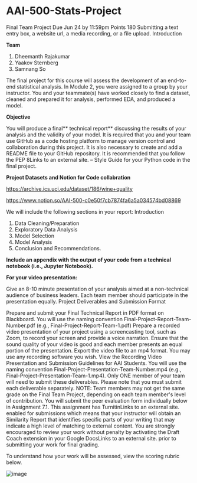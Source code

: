 # AAI-500-Stats-Project

Final Team Project 
Due Jun 24 by 11:59pm Points 180 Submitting a text entry box, a website url, a media recording, or a file upload.
Introduction

**Team**

1. Dheemanth Rajakumar
2. Yaakov Sternberg
3. Samnang So

The final project for this course will assess the development of an end-to-end statistical analysis. In Module 2, you were assigned to a group by your instructor. You and your teammate(s) have worked closely to find a dataset, cleaned and prepared it for analysis, performed EDA, and produced a model. 

**Objective**

You will  produce a final** technical report** discussing the results of your analysis and the validity of your model. It is required that you and your team use GitHub as a code hosting platform to manage version control and collaboration during this project. It is also necessary to create and add a README file to your GitHub repository. It is recommended that you follow the PEP 8Links to an external site. – Style Guide for your Python code in the final project.


**Project Datasets and Notion for Code collabration**

https://archive.ics.uci.edu/dataset/186/wine+quality


https://www.notion.so/AAI-500-c0e50f7cb7874fa6a5a034574bd08869 

We will include the following sections in your report:
Introduction
1. Data Cleaning/Preparation
2. Exploratory Data Analysis
3. Model Selection
4. Model Analysis
5. Conclusion and Recommendations.

**Include an appendix with the output of your code from a technical notebook (i.e., Jupyter Notebook).**

**For your video presentation:**

Give an 8-10 minute presentation of your analysis aimed at a non-technical audience of business leaders.
Each team member should participate in the presentation equally.
Project Deliverables and Submission Format

Prepare and submit your Final Technical Report in PDF format on Blackboard. You will use the naming convention Final-Project-Report-Team-Number.pdf (e.g., Final-Project-Report-Team-1.pdf)
Prepare a recorded video presentation of your project using a screencasting tool, such as Zoom, to record your screen and provide a voice narration.
Ensure that the sound quality of your video is good and each member presents an equal portion of the presentation.
Export the video file to an mp4 format.
You may use any recording software you wish. View the Recording Video Presentation and Submission Guidelines for AAI Students.
You will use the naming convention Final-Project-Presentation-Team-Number.mp4 (e.g., Final-Project-Presentation-Team-1.mp4).
Only ONE member of your team will need to submit these deliverables. Please note that you must submit each deliverable separately. 
NOTE: Team members may not get the same grade on the Final Team Project, depending on each team member's level of contribution.
You will submit the peer evaluation form individually below in Assignment 7.1.
This assignment has TurnitinLinks to an external site. enabled for submissions which means that your instructor will obtain an Similarity Report that identifies specific parts of your writing that may indicate a high level of matching to external content. You are strongly encouraged to review your work without penalty by activating the Draft Coach extension in your Google DocsLinks to an external site. prior to submitting your work for final grading.

To understand how your work will be assessed, view the scoring rubric below.

![image](https://github.com/Root18D/AAI-500-Stats-Project/assets/168059116/775934c3-9dbc-4079-b5dd-6c840ad32521)

